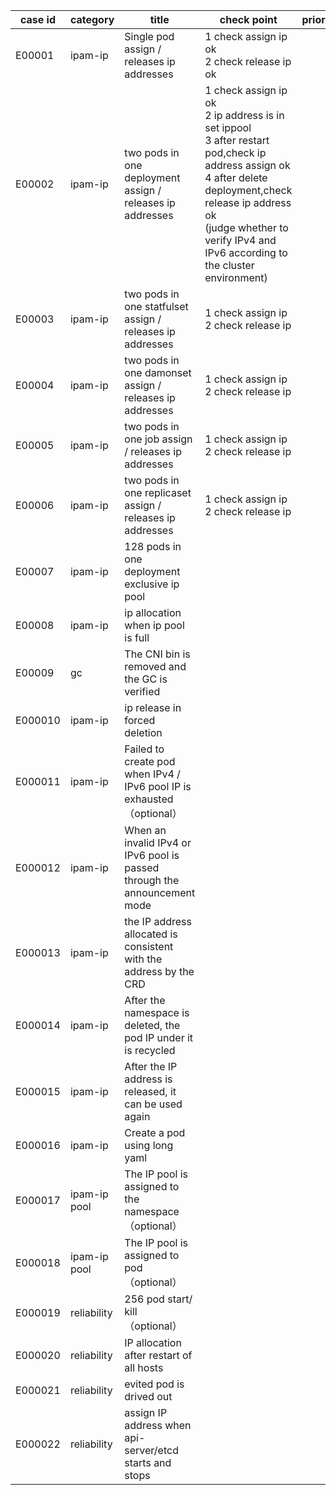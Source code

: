 | case id | category  | title | check point            | priority | status | other |
|---------|-----------|-----------------------|-------|----------|--------|-------|
| E00001  | ipam-ip | Single pod assign / releases ip addresses |1 check assign ip ok <br> 2 check release ip ok|        | done   |       |
| E00002  | ipam-ip | two pods in one deployment  assign / releases ip addresses |1 check assign ip ok <br> 2 ip address is in set ippool <br> 3 after restart pod,check ip address assign ok <br> 4 after delete deployment,check release ip address ok <br> (judge whether to verify IPv4 and IPv6 according to the cluster environment) |        |    |       |
| E00003  | ipam-ip |  two pods in one statfulset  assign / releases ip addresses |1 check assign ip <br> 2 check release ip|        |    |       |
| E00004  | ipam-ip |  two pods in one damonset  assign / releases ip addresses |1 check assign ip <br> 2 check release ip|        |    |       |
| E00005  | ipam-ip |  two pods in one job  assign / releases ip addresses |1 check assign ip <br> 2 check release ip|        |    |       |
| E00006  | ipam-ip |  two pods in one replicaset  assign / releases ip addresses |1 check assign ip <br> 2 check release ip|        |    |       |
| E00007  | ipam-ip | 128 pods in one deployment exclusive ip pool| |        |    |       |
| E00008  | ipam-ip | ip allocation when ip pool is full | |        |    |       |
| E00009  | gc | The CNI bin is removed and the GC is verified | |        |    |       |
| E000010  | ipam-ip | ip release in forced deletion | |        |    |       |
| E000011  | ipam-ip | Failed to create pod when IPv4 / IPv6 pool IP is exhausted <br>（optional） | |        |    |       |
| E000012  | ipam-ip | When an invalid IPv4 or IPv6 pool is passed through the announcement mode | |        |    |       |
| E000013  | ipam-ip | the IP address allocated is consistent with the address  by the CRD | |        |    |       |
| E000014  | ipam-ip | After the namespace is deleted, the pod IP under it is recycled | |        |    |       |
| E000015  | ipam-ip | After the IP address is released, it can be used again | |        |    |       |
| E000016  | ipam-ip | Create a pod using long yaml | |        |    |       |
| E000017  | ipam-ip pool | The IP pool is assigned to the namespace <br>（optional） | |        |    |       |
| E000018  | ipam-ip pool |  The IP pool is assigned to pod <br>（optional） | |        |    |       |
| E000019  | reliability | 256 pod start/ kill <br>（optional） | |        |    |       |
| E000020  | reliability | IP allocation after restart of all hosts | |        |    |       |
| E000021  | reliability | evited pod is drived out | |  
| E000022  | reliability | assign IP address when api-server/etcd starts and stops | |  |    |       |
